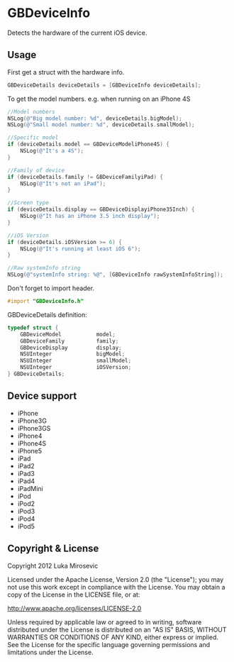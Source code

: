 GBDeviceInfo
============

Detects the hardware of the current iOS device.

Usage
------------

First get a struct with the hardware info.

```objective-c
GBDeviceDetails deviceDetails = [GBDeviceInfo deviceDetails];
```

To get the model numbers. e.g. when running on an iPhone 4S

```objective-c
//Model numbers
NSLog(@"Big model number: %d", deviceDetails.bigModel);                 //Big model number: 4
NSLog(@"Small model number: %d", deviceDetails.smallModel);             //Small model number: 1

//Specific model
if (deviceDetails.model == GBDeviceModeliPhone4S) {
    NSLog(@"It's a 4S");                                                //It's a 4S
}

//Family of device
if (deviceDetails.family != GBDeviceFamilyiPad) {
    NSLog(@"It's not an iPad");                                         //It's not an iPad
}

//Screen type
if (deviceDetails.display == GBDeviceDisplayiPhone35Inch) {
	NSLog(@"It has an iPhone 3.5 inch display");						//It has an iPhone 3.5 inch display
}

//iOS Version
if (deviceDetails.iOSVersion >= 6) {
	NSLog(@"It's running at least iOS 6");								//It's running at least iOS 6
}

//Raw systemInfo string
NSLog(@"systemInfo string: %@", [GBDeviceInfo rawSystemInfoString]);    //systemInfo string: iPhone4,1
```

Don't forget to import header.

```objective-c
#import "GBDeviceInfo.h"
```

GBDeviceDetails definition:

```objective-c
typedef struct {
    GBDeviceModel           model;
    GBDeviceFamily          family;
    GBDeviceDisplay         display;
    NSUInteger              bigModel;
    NSUInteger              smallModel;
    NSUInteger              iOSVersion;
} GBDeviceDetails;
```

Device support
------------

* iPhone
* iPhone3G
* iPhone3GS
* iPhone4
* iPhone4S
* iPhone5
* iPad
* iPad2
* iPad3
* iPad4
* iPadMini
* iPod
* iPod2
* iPod3
* iPod4
* iPod5

Copyright & License
------------

Copyright 2012 Luka Mirosevic

Licensed under the Apache License, Version 2.0 (the "License"); you may not use this work except in compliance with the License. You may obtain a copy of the License in the LICENSE file, or at:

http://www.apache.org/licenses/LICENSE-2.0

Unless required by applicable law or agreed to in writing, software distributed under the License is distributed on an "AS IS" BASIS, WITHOUT WARRANTIES OR CONDITIONS OF ANY KIND, either express or implied. See the License for the specific language governing permissions and limitations under the License.